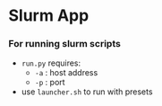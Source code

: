 # Slurm App
### For running slurm scripts

- `run.py` requires:
    - `-a` : host address
    - `-p` : port
- use `launcher.sh` to run with presets
